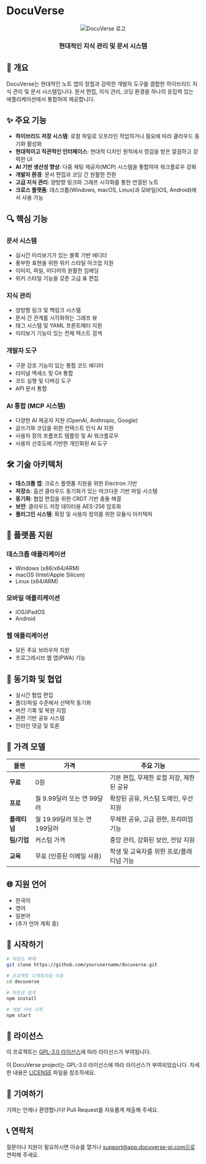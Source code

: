# DocuVerse

<div align="center">
    <img src="https://via.placeholder.com/150" alt="DocuVerse 로고">
    <h3>현대적인 지식 관리 및 문서 시스템</h3>
</div>

## 🌟 개요

DocuVerse는 현대적인 노트 앱의 장점과 강력한 개발자 도구를 결합한 하이브리드 지식 관리 및 문서 시스템입니다. 문서 편집, 지식 관리, 코딩 환경을 하나의 응집력 있는 애플리케이션에서 통합하여 제공합니다.

## ✨ 주요 기능

- **하이브리드 저장 시스템**: 로컬 파일로 오프라인 작업하거나 필요에 따라 클라우드 동기화 활성화
- **현대적이고 직관적인 인터페이스**: 현대적 디자인 원칙에서 영감을 받은 깔끔하고 강력한 UI
- **AI 기반 생산성 향상**: 다중 채팅 제공자(MCP) 시스템을 통합하여 워크플로우 강화
- **개발자 환경**: 문서 편집과 코딩 간 원활한 전환
- **고급 지식 관리**: 양방향 링크와 그래프 시각화를 통한 연결된 노트
- **크로스 플랫폼**: 데스크톱(Windows, macOS, Linux)과 모바일(iOS, Android)에서 사용 가능

## 🔍 핵심 기능

### 문서 시스템
- 실시간 미리보기가 있는 블록 기반 에디터
- 풍부한 표현을 위한 위키 스타일 마크업 지원
- 이미지, 파일, 미디어의 원활한 임베딩
- 위키 스타일 기능을 갖춘 고급 표 편집

### 지식 관리
- 양방향 링크 및 백링크 시스템
- 문서 간 관계를 시각화하는 그래프 뷰
- 태그 시스템 및 YAML 프론트매터 지원
- 미리보기 기능이 있는 전체 텍스트 검색

### 개발자 도구
- 구문 강조 기능이 있는 통합 코드 에디터
- 터미널 액세스 및 Git 통합
- 코드 실행 및 디버깅 도구
- API 문서 통합

### AI 통합 (MCP 시스템)
- 다양한 AI 제공자 지원 (OpenAI, Anthropic, Google)
- 글쓰기와 코딩을 위한 컨텍스트 인식 AI 지원
- 사용자 정의 프롬프트 템플릿 및 AI 워크플로우
- 사용자 선호도에 기반한 개인화된 AI 도구

## 🛠️ 기술 아키텍처

- **데스크톱 앱**: 크로스 플랫폼 지원을 위한 Electron 기반
- **저장소**: 옵션 클라우드 동기화가 있는 마크다운 기반 파일 시스템
- **동기화**: 협업 편집을 위한 CRDT 기반 충돌 해결
- **보안**: 클라우드 저장 데이터용 AES-256 암호화
- **플러그인 시스템**: 확장 및 사용자 정의를 위한 모듈식 아키텍처

## 📱 플랫폼 지원

### 데스크톱 애플리케이션
- Windows (x86/x64/ARM)
- macOS (Intel/Apple Silicon)
- Linux (x64/ARM)

### 모바일 애플리케이션
- iOS/iPadOS
- Android

### 웹 애플리케이션
- 모든 주요 브라우저 지원
- 프로그레시브 웹 앱(PWA) 기능

## 🔄 동기화 및 협업

- 실시간 협업 편집
- 폴더/파일 수준에서 선택적 동기화
- 버전 기록 및 복원 지점
- 권한 기반 공유 시스템
- 인라인 댓글 및 토론

## 💼 가격 모델

| 플랜 | 가격 | 주요 기능 |
|------|-------|--------------|
| **무료** | 0원 | 기본 편집, 무제한 로컬 저장, 제한된 공유 |
| **프로** | 월 9.99달러 또는 연 99달러 | 확장된 공유, 커스텀 도메인, 우선 지원 |
| **플래티넘** | 월 19.99달러 또는 연 199달러 | 무제한 공유, 고급 권한, 프리미엄 기능 |
| **팀/기업** | 커스텀 가격 | 중앙 관리, 강화된 보안, 전담 지원 |
| **교육** | 무료 (인증된 이메일 사용) | 학생 및 교육자를 위한 프로/플래티넘 기능 |

## 🌐 지원 언어

- 한국어
- 영어
- 일본어
- (추가 언어 계획 중)

## 🚀 시작하기

```bash
# 저장소 복제
git clone https://github.com/yourusername/docuverse.git

# 프로젝트 디렉토리로 이동
cd docuverse

# 의존성 설치
npm install

# 개발 서버 시작
npm start
```

## 📄 라이선스

이 프로젝트는 [GPL-3.0 라이선스](LICENSE)에 따라 라이선스가 부여됩니다.

이 DocuVerse project는 GPL-3.0 라이선스에 따라 라이선스가 부여되었습니다. 자세한 내용은 [LICENSE](LICENSE) 파일을 참조하세요.

## 🤝 기여하기

기여는 언제나 환영합니다! Pull Request를 자유롭게 제출해 주세요.

## 📞 연락처

질문이나 지원이 필요하시면 이슈를 열거나 support@app.docuverse-pj.com으로 연락해 주세요.
